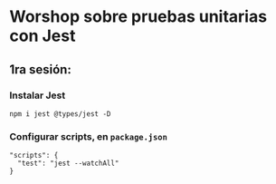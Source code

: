 # Worshop sobre pruebas unitarias con Jest

## 1ra sesión:

### Instalar Jest

`npm i jest @types/jest -D`

### Configurar scripts, en `package.json`

```
"scripts": {
  "test": "jest --watchAll"
}
```
